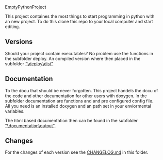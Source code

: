 EmptyPythonProject

This project containes the most things to start programming in python with an new project. To do this clone this repo to your local computer and start editing.

## Versions
Should your project contain executables? No problem use the functions in the subfolder deploy. 
An compiled version where then placed in the subfolder ["\deploy\dist"][RELEASES]

## Documentation
To the docu that should be never forgotten. This project handels the docu of the code and other documentation for other users with doxygen. In the subfolder documentation are functions and and pre configured config file. All you need is an installed doxygen and an path set in your enviormental variables.

The html based documentation then can be found in the subfolder ["\documentation\output"][DOCU].

## Changes
For the changes of each version see the [CHANGELOG.md][CHANGELOG] in this folder.

[CHANGELOG]: ./CHANGELOG.md
[RELEASES]: ./deploy/dist
[DOCU]: ./documentation/output